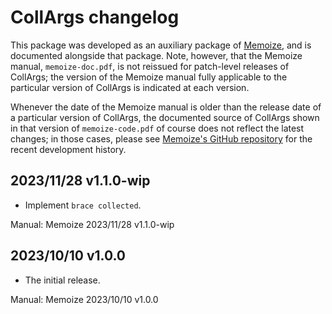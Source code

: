 # CollArgs changelog

This package was developed as an auxiliary package of
[Memoize](https://ctan.org/pkg/memoize), and is documented alongside that
package.  Note, however, that the Memoize manual, `memoize-doc.pdf`, is not
reissued for patch-level releases of CollArgs; the version of the Memoize manual
fully applicable to the particular version of CollArgs is indicated at each
version.

Whenever the date of the Memoize manual is older than the release date of a
particular version of CollArgs, the documented source of CollArgs shown in that
version of `memoize-code.pdf` of course does not reflect the latest changes; in
those cases, please see [Memoize's GitHub
repository](https://github.com/sasozivanovic/memoize) for the recent
development history.

## 2023/11/28 v1.1.0-wip
* Implement `brace collected`.

Manual: Memoize 2023/11/28 v1.1.0-wip

## 2023/10/10 v1.0.0
* The initial release.

Manual: Memoize 2023/10/10 v1.0.0
